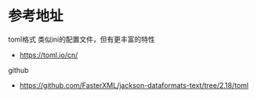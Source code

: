 # 参考地址
toml格式 类似ini的配置文件，但有更丰富的特性
- https://toml.io/cn/

github
- https://github.com/FasterXML/jackson-dataformats-text/tree/2.18/toml



